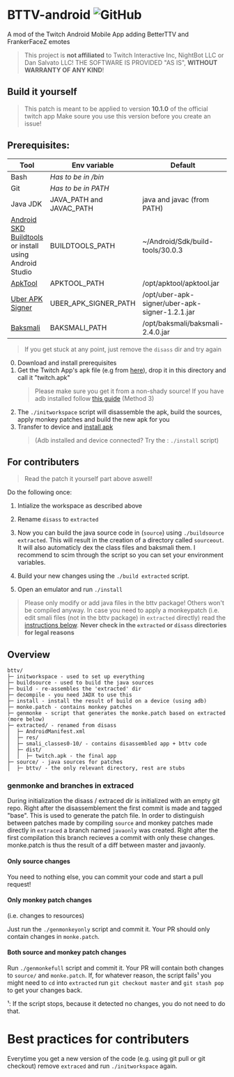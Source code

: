 # BTTV-android ![GitHub](https://img.shields.io/github/license/bttv-android/bttv?style=flat-square)

A mod of the Twitch Android Mobile App adding BetterTTV and FrankerFaceZ emotes

> This project is **not affiliated** to Twitch Interactive Inc, NightBot LLC or Dan Salvato LLC!
> THE SOFTWARE IS PROVIDED "AS IS", **WITHOUT WARRANTY OF ANY KIND**!

## Build it yourself

> This patch is meant to be applied to version **10.1.0** of the official twitch app
> Make soure you use this version before you create an issue!

## Prerequisites:

| Tool                                                                 | Env variable             | Default                                        |
| -------------------------------------------------------------------- | ------------------------ | ---------------------------------------------- |
| Bash                                                                 | _Has to be in /bin_      |                                                |
| Git                                                                  | _Has to be in PATH_      |                                                |
| Java JDK                                                             | JAVA_PATH and JAVAC_PATH | java and javac (from PATH)                     |
| [Android SKD Buildtools][buildtools] or install using Android Studio | BUILDTOOLS_PATH          | ~/Android/Sdk/build-tools/30.0.3               |
| [ApkTool][apktool]                                                   | APKTOOL_PATH             | /opt/apktool/apktool.jar                       |
| [Uber APK Signer][uber]                                              | UBER_APK_SIGNER_PATH     | /opt/uber-apk-signer/uber-apk-signer-1.2.1.jar |
| [Baksmali][baksmali]                                                 | BAKSMALI_PATH            | /opt/baksmali/baksmali-2.4.0.jar               |

> If you get stuck at any point, just remove the `disass` dir and try again

0. Download and install prerequisites
1. Get the Twitch App's apk file (e.g from [here][evozi]), drop it in this directory and call it "twitch.apk"
   > Please make sure you get it from a non-shady source!
   > If you have adb installed follow [this guide][adb-apk] (Method 3)
2. The `./initworkspace` script will disassemble the apk, build the sources, apply monkey patches and build the new apk for you
3. Transfer to device and [install apk](https://www.wikihow.com/Install-APK-Files-from-a-PC-on-Android)
   > (Adb installed and device connected? Try the : `./install` script)

## For contributers

> Read the patch it yourself part above aswell!

Do the following once:

1. Intialize the workspace as described above
2. Rename `disass` to `extracted`

3. Now you can build the java source code in (`source`) using `./buildsource extracted`.
   This will result in the creation of a directory called `sourceout`.
   It will also automaticly dex the class files and baksmali them.
   I recommend to scim through the script so you can set your environment variables.
4. Build your new changes using the `./build extracted` script.
5. Open an emulator and run `./install`

> Please only modify or add java files in the bttv package! Others won't be compiled anyway.
> In case you need to apply a monkeypatch (i.e. edit smali files (not in the bttv package) in `extracted` directly) read the [instructions below](#genmonke-and-branches-in-extraced).
> **Never check in the `extracted` or `disass` directories for legal reasons**

## Overview

```
bttv/
├─ initworkspace - used to set up everything
├─ buildsource - used to build the java sources
├─ build - re-assembles the 'extracted' dir
├─ decompile - you need JADX to use this
├─ install - install the result of build on a device (using adb)
├─ monke.patch - contains monkey patches
├─ genmonke - script that generates the monke.patch based on extracted (more below)
├─ extracted/ - renamed from disass
│  ├─ AndroidManifest.xml
│  ├─ res/
│  ├─ smali_classes0-10/ - contains disassembled app + bttv code
│  ├─ dist/
│  │  ├─ twitch.apk - the final app
├─ source/ - java sources for patches
│  ├─ bttv/ - the only relevant directory, rest are stubs

```

### genmonke and branches in extraced

During initialization the disass / extraced dir is initialized with an empty git repo.
Right after the disassemblement the first commit is made and tagged "base".
This is used to generate the patch file.
In order to distinguish between patches made by compiling `source` and monkey patches made directly in `extraced`
a branch named `javaonly` was created. Right after the first compilation this branch recieves a commit with only these changes.
monke.patch is thus the result of a diff between master and javaonly.

#### Only source changes

You need to nothing else, you can commit your code and start a pull request!

#### Only monkey patch changes

(i.e. changes to resources)

Just run the `./genmonkeyonly` script and commit it. Your PR should only contain changes in `monke.patch`.

#### Both source and monkey patch changes

Run `./genmonkefull` script and commit it. Your PR will contain both changes to `source/` and `monke.patch`.
If, for whatever reason, the script fails¹ you might need to `cd` into `extracted` run `git checkout master` and `git stash pop` to get your changes back.

¹: If the script stops, because it detected no changes, you do not need to do that.

# Best practices for contributers

Everytime you get a new version of the code (e.g. using git pull or git checkout) remove `extraced` and run `./initworkspace` again.

[baksmali]: https://github.com/JesusFreke/smali
[uber]: https://github.com/patrickfav/uber-apk-signer/releases/latest
[apktool]: https://ibotpeaches.github.io/Apktool/
[buildtools]: ttps://androidsdkmanager.azurewebsites.net/Buildtools
[evozi]: https://apps.evozi.com/apk-downloader/?id=tv.twitch.android.app
[adb-apk]: https://beebom.com/how-extract-apk-android-app/
